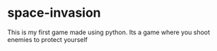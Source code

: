 # space-invasion
This is my first game made using python. Its a game where you shoot enemies to protect yourself
